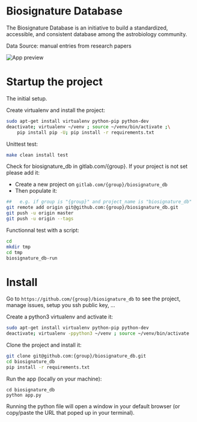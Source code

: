 # Biosignature Database


The Biosignature Database is an initiative to build a standardized, accessible, and consistent database among the astrobiology community.

Data Source: manual entries from research papers

![App preview](biosignatureDB.gif)

# Startup the project

The initial setup.

Create virtualenv and install the project:
```bash
sudo apt-get install virtualenv python-pip python-dev
deactivate; virtualenv ~/venv ; source ~/venv/bin/activate ;\
    pip install pip -U; pip install -r requirements.txt
```

Unittest test:
```bash
make clean install test
```

Check for biosignature_db in gitlab.com/{group}.
If your project is not set please add it:

- Create a new project on `gitlab.com/{group}/biosignature_db`
- Then populate it:

```bash
##   e.g. if group is "{group}" and project_name is "biosignature_db"
git remote add origin git@github.com:{group}/biosignature_db.git
git push -u origin master
git push -u origin --tags
```

Functionnal test with a script:

```bash
cd
mkdir tmp
cd tmp
biosignature_db-run
```

# Install

Go to `https://github.com/{group}/biosignature_db` to see the project, manage issues,
setup you ssh public key, ...

Create a python3 virtualenv and activate it:

```bash
sudo apt-get install virtualenv python-pip python-dev
deactivate; virtualenv -ppython3 ~/venv ; source ~/venv/bin/activate
```

Clone the project and install it:

```bash
git clone git@github.com:{group}/biosignature_db.git
cd biosignature_db
pip install -r requirements.txt
```
Run the app (locally on your machine):

```
cd biosignature_db
python app.py
```
Running the python file will open a window in your default browser (or copy/paste the URL that poped up in your terminal).
